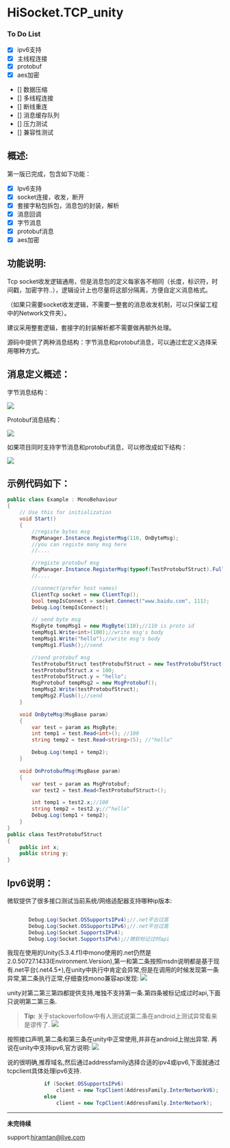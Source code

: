 # HiSocket.TCP_unity

### To Do List
- [x] ipv6支持
- [x] 主线程连接
- [x] protobuf
- [x] aes加密
- [] 数据压缩
- [] 多线程连接
- [] 断线重连
- [] 消息缓存队列
- [] 压力测试
- [] 兼容性测试


####
概述:
-------------
第一版已完成，包含如下功能：
- [x] Ipv6支持
- [x] socket连接，收发，断开
- [x] 套接字粘包拆包，消息包的封装，解析
- [x] 消息回调
- [x] 字节消息
- [x] protobuf消息
- [x] aes加密

##
功能说明:
-------------
Tcp socket收发逻辑通用，但是消息包的定义每家各不相同（长度，标识符，时间戳，加密字符..），逻辑设计上也尽量将这部分隔离，方便自定义消息格式。

（如果只需要socket收发逻辑，不需要一整套的消息收发机制，可以只保留工程中的Network文件夹）。

建议采用整套逻辑，套接字的封装解析都不需要做再额外处理。

源码中提供了两种消息结构：字节消息和protobuf消息，可以通过宏定义选择采用哪种方式。

###
消息定义概述：
-------------

字节消息结构：

[![](http://thumbnail0.baidupcs.com/thumbnail/6398bce33555603ea4de884c2cf06066?fid=506779508-250528-903135732718103&time=1495166400&rt=sh&sign=FDTAER-DCb740ccc5511e5e8fedcff06b081203-jgUTBtjtO7dvLqnrSDqjVURa%2B6E%3D&expires=8h&chkv=0&chkbd=0&chkpc=&dp-logid=3212607178404885154&dp-callid=0&size=c710_u400&quality=100)](http://thumbnail0.baidupcs.com/thumbnail/6398bce33555603ea4de884c2cf06066?fid=506779508-250528-903135732718103&time=1495166400&rt=sh&sign=FDTAER-DCb740ccc5511e5e8fedcff06b081203-jgUTBtjtO7dvLqnrSDqjVURa%2B6E%3D&expires=8h&chkv=0&chkbd=0&chkpc=&dp-logid=3212607178404885154&dp-callid=0&size=c710_u400&quality=100)

Protobuf消息结构：

[![](http://thumbnail0.baidupcs.com/thumbnail/850a52326f034ec33f51485914b8dde0?fid=506779508-250528-88713546587218&time=1495418400&rt=sh&sign=FDTAER-DCb740ccc5511e5e8fedcff06b081203-F2%2BwqMZn6R7Me9B95Xveqd72DW4%3D&expires=8h&chkv=0&chkbd=0&chkpc=&dp-logid=3279981547062542762&dp-callid=0&size=c710_u400&quality=100)](http://thumbnail0.baidupcs.com/thumbnail/850a52326f034ec33f51485914b8dde0?fid=506779508-250528-88713546587218&time=1495418400&rt=sh&sign=FDTAER-DCb740ccc5511e5e8fedcff06b081203-F2%2BwqMZn6R7Me9B95Xveqd72DW4%3D&expires=8h&chkv=0&chkbd=0&chkpc=&dp-logid=3279981547062542762&dp-callid=0&size=c710_u400&quality=100)

如果项目同时支持字节消息和protobuf消息，可以修改成如下结构：

[![](http://thumbnail0.baidupcs.com/thumbnail/84a9c3c219447d1128e14566453680e6?fid=506779508-250528-27816268309311&time=1495166400&rt=sh&sign=FDTAER-DCb740ccc5511e5e8fedcff06b081203-Wjupb2CbAhhzJyQJkLKn4s7TemE%3D&expires=8h&chkv=0&chkbd=0&chkpc=&dp-logid=3212817129796143869&dp-callid=0&size=c710_u400&quality=100)](http://thumbnail0.baidupcs.com/thumbnail/84a9c3c219447d1128e14566453680e6?fid=506779508-250528-27816268309311&time=1495166400&rt=sh&sign=FDTAER-DCb740ccc5511e5e8fedcff06b081203-Wjupb2CbAhhzJyQJkLKn4s7TemE%3D&expires=8h&chkv=0&chkbd=0&chkpc=&dp-logid=3212817129796143869&dp-callid=0&size=c710_u400&quality=100)

##
示例代码如下：
-------------
``` C#
public class Example : MonoBehaviour
{
    // Use this for initialization
    void Start()
    {
        //registe bytes msg
        MsgManager.Instance.RegisterMsg(110, OnByteMsg);
        //you can registe many msg here
        //....

        //registe protobuf msg
        MsgManager.Instance.RegisterMsg(typeof(TestProtobufStruct).FullName, OnProtobufMsg);
        //....

        //connect(prefer host names)
        ClientTcp socket = new ClientTcp();
        bool tempIsConnect = socket.Connect("www.baidu.com", 111);
        Debug.Log(tempIsConnect);

        // send byte msg
        MsgByte tempMsg1 = new MsgByte(110);//110 is proto id
        tempMsg1.Write<int>(100);//write msg's body
        tempMsg1.Write("hello");//write msg's body
        tempMsg1.Flush();//send

        //send protobuf msg
        TestProtobufStruct testProtobufStruct = new TestProtobufStruct();
        testProtobufStruct.x = 100;
        testProtobufStruct.y = "hello";
        MsgProtobuf tempMsg2 = new MsgProtobuf();
        tempMsg2.Write(testProtobufStruct);
        tempMsg2.Flush();//send
    }

    void OnByteMsg(MsgBase param)
    {
        var test = param as MsgByte;
        int temp1 = test.Read<int>(); //100
        string temp2 = test.Read<string>(5); //"hello"

        Debug.Log(temp1 + temp2);
    }

    void OnProtobufMsg(MsgBase param)
    {
        var test = param as MsgProtobuf;
        var test2 = test.Read<TestProtobufStruct>();

        int temp1 = test2.x;//100
        string temp2 = test2.y;//"hello"
        Debug.Log(temp1 + temp2);
    }
}
public class TestProtobufStruct
{
    public int x;
    public string y;
}
 ```

###
Ipv6说明：
-------------
微软提供了很多接口测试当前系统/网络适配器支持哪种ip版本:
``` C#

       Debug.Log(Socket.OSSupportsIPv4);//.net平台过高       
       Debug.Log(Socket.OSSupportsIPv6);//.net平台过高       
       Debug.Log(Socket.SupportsIPv4);       
       Debug.Log(Socket.SupportsIPv6);//微软标记过时api
 ```
我现在使用的Unity(5.3.4.f1)中mono使用的.net仍然是2.0.50727.1433(Environment.Version),第一和第二条按照msdn说明都是基于现有.net平台(.net4.5+),在unity中执行中肯定会异常,但是在调用的时候发现第一条异常,第二条执行正常,仔细查找mono兼容api发现:
[![](http://note.youdao.com/yws/public/resource/e5a82e19c36d60bd66f6b5ec40c50ae7/xmlnote/0D0F8D6AD2D34D118FA7E5F32BFB847D/7725)](http://note.youdao.com/yws/public/resource/e5a82e19c36d60bd66f6b5ec40c50ae7/xmlnote/0D0F8D6AD2D34D118FA7E5F32BFB847D/7725)

unity对第二第三第四都提供支持,唯独不支持第一条.第四条被标记成过时api,下面只说明第二第三条.
> **Tip:** 关于stackoverfollow中有人测试说第二条在android上测试异常看来是谬传了.
[![](http://note.youdao.com/yws/public/resource/e5a82e19c36d60bd66f6b5ec40c50ae7/xmlnote/529EB007D0564FFFB17530569CA1EB83/7727)](http://note.youdao.com/yws/public/resource/e5a82e19c36d60bd66f6b5ec40c50ae7/xmlnote/529EB007D0564FFFB17530569CA1EB83/7727)

按照接口声明,第二条和第三条在unity中正常使用,并非在android上抛出异常.
再说在unity中支持ipv6,官方说明:
[![](http://note.youdao.com/yws/public/resource/e5a82e19c36d60bd66f6b5ec40c50ae7/xmlnote/DD03AB53B6A34D99A703BB5219D16ADC/7730)](http://note.youdao.com/yws/public/resource/e5a82e19c36d60bd66f6b5ec40c50ae7/xmlnote/DD03AB53B6A34D99A703BB5219D16ADC/7730)

说的很明确,推荐域名,然后通过addressfamily选择合适的ipv4或ipv6,下面就通过tcpclient具体处理ipv6支持.
``` c#
            if (Socket.OSSupportsIPv6)
                client = new TcpClient(AddressFamily.InterNetworkV6);
            else
                client = new TcpClient(AddressFamily.InterNetwork);
```



***********
**未完待续**


support:hiramtan@live.com

